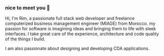 ### nice to meet you 👋
Hi, I'm Rim, a passionate full stack web developer and freelance computerized business management engineer (MIAGE) from Morocco. my passion for software is imagining ideas and bringing them to life with sleek interfaces. I take great care of the experience, architecture and code quality of the things I build.

I am also passionate about designing and developing CDA applications.

<!--
**Rimode123/Rimode123** is a ✨ _special_ ✨ repository because its `README.md` (this file) appears on your GitHub profile.

Here are some ideas to get you started:

- 🔭 I’m currently working on ...
- 🌱 I’m currently learning ...
- 👯 I’m looking to collaborate on ...
- 🤔 I’m looking for help with ...
- 💬 Ask me about ...
- 📫 How to reach me: ...
- 😄 Pronouns: ...
- ⚡ Fun fact: ...
-->
